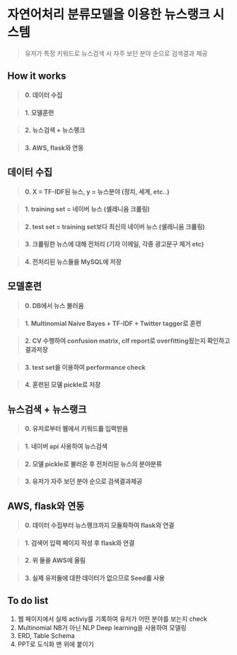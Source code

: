 # 자연어처리 분류모델을 이용한 뉴스랭크 시스템
> 유저가 특정 키워드로 뉴스검색 시 자주 보던 분야 순으로 검색결과 제공

## How it works
> #### 0. 데이터 수집

> #### 1. 모델훈련

> #### 2. 뉴스검색 + 뉴스랭크

> #### 3. AWS, flask와 연동


## 데이터 수집
> #### 0. X = TF-IDF된 뉴스, y = 뉴스분야 (정치, 세계, etc..)

> #### 1. training set = 네이버 뉴스 (셀레니움 크롤링)

> #### 2. test set = training set보다 최신의 네이버 뉴스 (셀레니움 크롤링)

> #### 3. 크롤링한 뉴스에 대해 전처리 (기자 이메일, 각종 광고문구 제거 etc)

> #### 4. 전처리된 뉴스들을 MySQL에 저장

## 모델훈련
> #### 0. DB에서 뉴스 불러옴
	
> #### 1. Multinomial Naive Bayes + TF-IDF + Twitter tagger로 훈련

> #### 2. CV 수행하여 confusion matrix, clf report로 overfitting됬는지 확인하고 결과저장

> #### 3. test set을 이용하여 performance check

> #### 4. 훈련된 모델 pickle로 저장

## 뉴스검색 + 뉴스랭크
> #### 0. 유저로부터 웹에서 키워드를 입력받음
	
> #### 1. 네이버 api 사용하여 뉴스검색

> #### 2. 모델 pickle로 불러온 후 전처리된 뉴스의 분야분류

> #### 3. 유저가 자주 보던 분야 순으로 검색결과제공

## AWS, flask와 연동
> #### 0. 데이터 수집부터 뉴스랭크까지 모듈화하여 flask와 연결

> #### 1. 검색어 입력 페이지 작성 후 flask와 연결

> #### 2. 위 둘을 AWS에 올림

> #### 3. 실제 유저들에 대한 데이터가 없으므로 Seed를 사용

## To do list
1. 웹 페이지에서 실제 activiy를 기록하여 유저가 어떤 분야를 보는지 check
2. Multinomial NB가 아닌 NLP Deep learning을 사용하여 모델링
3. ERD, Table Schema
4. PPT로 도식화 맨 위에 붙이기